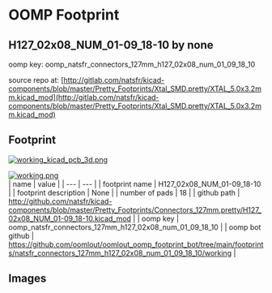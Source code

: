 # OOMP Footprint  
## H127_02x08_NUM_01-09_18-10  by none  
  
oomp key: oomp_natsfr_connectors_127mm_h127_02x08_num_01_09_18_10  
  
source repo at: [http://gitlab.com/natsfr/kicad-components/blob/master/Pretty_Footprints/Xtal_SMD.pretty/XTAL_5.0x3.2mm.kicad_mod](http://gitlab.com/natsfr/kicad-components/blob/master/Pretty_Footprints/Xtal_SMD.pretty/XTAL_5.0x3.2mm.kicad_mod)  
## Footprint  
  
[![working_kicad_pcb_3d.png](working_kicad_pcb_3d_600.png)](working_kicad_pcb_3d.png)  
  
[![working.png](working_600.png)](working.png)  
| name | value | 
| --- | --- | 
| footprint name | H127_02x08_NUM_01-09_18-10 | 
| footprint description | None | 
| number of pads | 18 | 
| github path | http://github.com/natsfr/kicad-components/blob/master/Pretty_Footprints/Connectors_127mm.pretty/H127_02x08_NUM_01-09_18-10.kicad_mod | 
| oomp key | oomp_natsfr_connectors_127mm_h127_02x08_num_01_09_18_10 | 
| oomp bot github | https://github.com/oomlout/oomlout_oomp_footprint_bot/tree/main/footprints/natsfr_connectors_127mm_h127_02x08_num_01_09_18_10/working | 
## Images  
